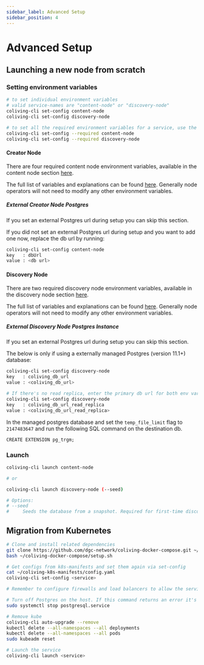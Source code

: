 ```yaml
---
sidebar_label: Advanced Setup
sidebar_position: 4
---
```


# Advanced Setup

## Launching a new node from scratch

### Setting environment variables

```sh
# to set individual environment variables
# valid service-names are "content-node" or "discovery-node"
coliving-cli set-config content-node
coliving-cli set-config discovery-node

# to set all the required environment variables for a service, use the --required flag
coliving-cli set-config --required content-node
coliving-cli set-config --required discovery-node
```

#### Creator Node
There are four required content node environment variables, available in the content node section [here](setup.md#content-node).

The full list of variables and explanations can be found [here](https://github.com/dgc-network/coliving-protocol/blob/master/content-node/src/config.js). Generally node operators will not need to modify any other environment variables.

##### External Creator Node Postgres
If you set an external Postgres url during setup you can skip this section.

If you did not set an external Postgres url during setup and you want to add one now, replace the db url by running:

```sh
coliving-cli set-config content-node
key   : dbUrl
value : <db url>
```

#### Discovery Node
There are two required discovery node environment variables, available in the discovery node section [here](setup.md#discovery-node).

The full list of variables and explanations can be found [here](https://github.com/dgc-network/coliving-protocol/blob/master/discovery-node/default_config.ini). Generally node operators will not need to modify any other environment variables.


##### External Discovery Node Postgres Instance
If you set an external Postgres url during setup you can skip this section.

The below is only if using a externally managed Postgres (version 11.1+) database:

```sh
coliving-cli set-config discovery-node
key   : coliving_db_url
value : <coliving_db_url>

# If there's no read replica, enter the primary db url for both env vars.
coliving-cli set-config discovery-node
key   : coliving_db_url_read_replica
value : <coliving_db_url_read_replica>
```


In the managed postgres database and set the `temp_file_limit` flag to `2147483647` and run the following SQL command on the destination db.
```
CREATE EXTENSION pg_trgm;
```

### Launch
```sh
coliving-cli launch content-node

# or

coliving-cli launch discovery-node (--seed)

# Options:
# --seed
#     Seeds the database from a snapshot. Required for first-time discovery setup.
```

## Migration from Kubernetes

```sh
# Clone and install related dependencies
git clone https://github.com/dgc-network/coliving-docker-compose.git ~/coliving-docker-compose
bash ~/coliving-docker-compose/setup.sh

# Get configs from k8s-manifests and set them again via set-config
cat ~/coliving-k8s-manifests/config.yaml
coliving-cli set-config <service>

# Remember to configure firewalls and load balancers to allow the service port through

# Turn off Postgres on the host. If this command returns an error it's not a problem.
sudo systemctl stop postgresql.service

# Remove kube
coliving-cli auto-upgrade --remove
kubectl delete --all-namespaces --all deployments
kubectl delete --all-namespaces --all pods
sudo kubeadm reset

# Launch the service
coliving-cli launch <service>
```
